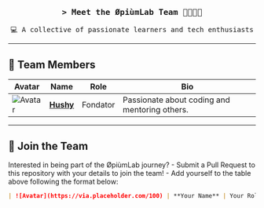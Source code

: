 <!-- Banner -->
<h3 align="center">
  <samp>&gt; Meet the <b>ØpiùmLab Team</b> 👨‍👨‍👦‍👦</samp>
</h3>

<p align="center">
  <samp>💻 A collective of passionate learners and tech enthusiasts</samp>
</p>

---

## 🌟 Team Members

| Avatar | Name         | Role                         | Bio                              |
|--------|--------------|------------------------------|----------------------------------|
| ![Avatar](https://via.placeholder.com/100) | <a href="https://github.com/Hushhhy">**Hushy**</a> | Fondator      | Passionate about coding and mentoring others. |

---

## 🤝 Join the Team

<p>
  Interested in being part of the ØpiùmLab journey?  
  - Submit a Pull Request to this repository with your details to join the team!  
  - Add yourself to the table above following the format below:  
</p>

```markdown
| ![Avatar](https://via.placeholder.com/100) | **Your Name** | Your Role 
